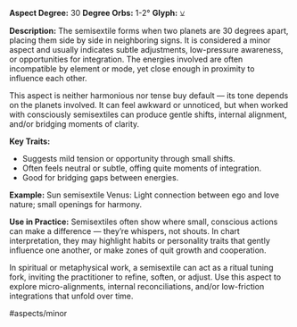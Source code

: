 **Aspect Degree:** 30
**Degree Orbs:** 1-2°
**Glyph:** ⚺

**Description:** 
The semisextile forms when two planets are 30 degrees apart, placing them side by side in neighboring signs.  It is considered a minor aspect and usually indicates subtle adjustments, low-pressure awareness, or opportunities for integration.  The energies involved are often incompatible by element or mode, yet close enough in proximity to influence each other.

This aspect is neither harmonious nor tense buy default — its tone depends on the planets involved.  It can feel awkward or unnoticed, but when worked with consciously semisextiles can produce gentle shifts, internal alignment, and/or bridging moments of clarity.

**Key Traits:**
- Suggests mild tension or opportunity through small shifts.
- Often feels neutral or subtle, offing quite moments of integration. 
- Good for bridging gaps between energies. 

**Example:**
Sun semisextile Venus: Light connection between ego and love nature; small openings for harmony. 

**Use in Practice:**
Semisextiles often show where small, conscious actions can make a difference — they’re whispers, not shouts.  In chart interpretation, they may highlight habits or personality traits that gently influence one another, or make zones of quit growth and cooperation.

In spiritual or metaphysical work, a semisextile can act as a ritual tuning fork, inviting the practitioner to refine, soften, or adjust.  Use this aspect to explore micro-alignments, internal reconciliations, and/or low-friction integrations that unfold over time.

#aspects/minor 